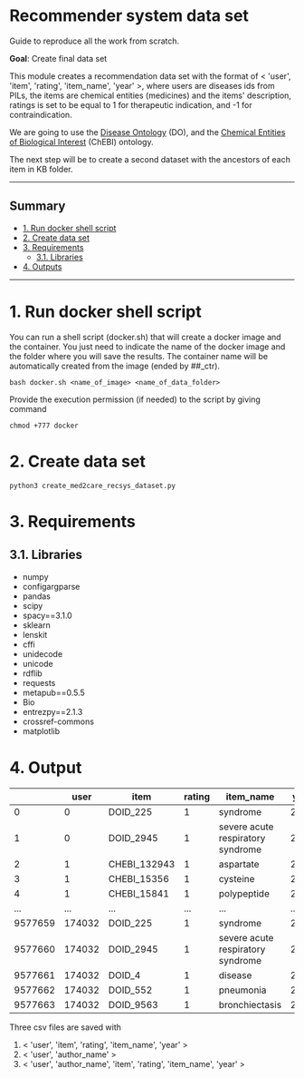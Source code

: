 # Recommender system data set

Guide to reproduce all the work from scratch.

**Goal**: Create final data set

This module creates a recommendation data set with the format of < 'user', 'item', 'rating', 'item_name', 'year' >, where users are diseases ids from PILs, the items are chemical entities (medicines) and the items' description, ratings is set to be equal to 1 for therapeutic indication, and -1 for contraindication. 

We are going to use the [Disease Ontology](https://disease-ontology.org/) (DO), and the [Chemical Entities of Biological Interest](https://www.ebi.ac.uk/chebi/) (ChEBI) ontology.

The next step will be to create a second dataset with the ancestors of each item in KB folder.

---------------------------------------------------------

## Summary
- [1. Run docker shell script](#1)
- [2. Create data set](#2)
- [3. Requirements](#3)
  - [3.1. Libraries](#3.1)
- [4. Outputs](#4)  

---------------------------------------------------------

# 1. Run docker shell script<a name="1"></a>

You can run a shell script (docker.sh) that will create a docker image and the container. You just need to indicate the name of the docker image and the folder where you will save the results. The container name will be automatically created from the image (ended by ##\_ctr).

```
bash docker.sh <name_of_image> <name_of_data_folder>
```

Provide the execution permission (if needed) to the script by giving command
```
chmod +777 docker
```

# 2. Create data set <a name="2"></a>

```
python3 create_med2care_recsys_dataset.py 
```

# 3. Requirements<a name="3"></a>

## 3.1. Libraries<a name="3.1"></a>

- numpy
- configargparse
- pandas
- scipy
- spacy==3.1.0
- sklearn
- lenskit
- cffi
- unidecode
- unicode
- rdflib
- requests
- metapub==0.5.5
- Bio
- entrezpy==2.1.3
- crossref-commons
- matplotlib

# 4. Output<a name="4"></a>

|         | user   | item         | rating | item_name                         | year |
|---------|--------|--------------|--------|-----------------------------------|------|
| 0       | 0      | DOID_225     | 1      | syndrome                          | 2020 |
| 1       | 0      | DOID_2945    | 1      | severe acute respiratory syndrome | 2020 |
| 2       | 1      | CHEBI_132943 | 1      | aspartate                         | 2012 |
| 3       | 1      | CHEBI_15356  | 1      | cysteine                          | 2012 |
| 4       | 1      | CHEBI_15841  | 1      | polypeptide                       | 2012 |
| ...     | ...    | ...          | ...    | ...                               | ...  |
| 9577659 | 174032 | DOID_225     | 1      | syndrome                          | 2020 |
| 9577660 | 174032 | DOID_2945    | 1      | severe acute respiratory syndrome | 2020 |
| 9577661 | 174032 | DOID_4       | 1      | disease                           | 2020 |
| 9577662 | 174032 | DOID_552     | 1      | pneumonia                         | 2020 |
| 9577663 | 174032 | DOID_9563    | 1      | bronchiectasis                    | 2020 |


Three csv files are saved with

1. < 'user', 'item', 'rating', 'item_name', 'year' >
2. < 'user', 'author_name' >
3. < 'user', 'author_name', 'item', 'rating', 'item_name', 'year' >